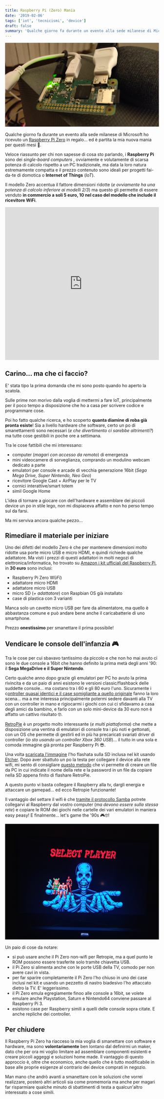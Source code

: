```yaml
---
title: Raspberry Pi (Zero) Mania
date: '2019-02-06'
tags: ['iot', 'tecnicismi', 'device']
draft: false
summary: 'Qualche giorno fa durante un evento alla sede milanese di Microsoft ho ricevuto un Raspberry Pi Zero in regalo... ed è partita la mia nuova mania per questi mesi 🤣.'
---
```


![](https://raw.githubusercontent.com/moebiusmania/blog-assets/master/images/2019/IMG_20190122_215800.jpg)

Qualche giorno fa durante un evento alla sede milanese di Microsoft ho ricevuto un [Raspberry Pi Zero](https://www.raspberrypi.org/products/raspberry-pi-zero/) in regalo... ed è partita la mia nuova mania per questi mesi 🤣.

Veloce riassunto per chi non sapesse di cosa sto parlando, i **Raspberry Pi** sono dei _single-board computers_ , ovviamente e volutamente di scarsa potenza di calcolo rispetto a un PC tradizionale, ma data la loro natura estremamente compatta e il prezzo contenuto sono ideali per progetti fai-da-te di domotica o **Internet of Things** (_IoT_).

Il modello Zero accentua il fattore dimensioni ridotte (_e ovviamente ha una potenza di calcolo inferiore ai modelli 2/3_) ma questo gli permette di essere venduto **in commercio a soli 5 euro, 10 nel caso del modello che include il ricevitore WiFi**.

<iframe width="100%" height="500" src="https://www.youtube.com/embed/jFoA4u4x2uk" frameBorder="0" allowFullScreen></iframe>

## Carino... ma che ci faccio?

E' stata tipo la prima domanda che mi sono posto quando ho aperto la scatola.

Sulle prime non morivo dalla voglia di mettermi a fare IoT, principalmente per il poco tempo a disposizione che ho a casa per scrivere codice e programmare cose.

Poi ho fatto qualche ricerca, e ho scoperto **quanta diamine di roba già pronta esiste**! Sia a livello hardware che software, certo un po di smanettamenti sono necessari (_e che divertimento ci sarebbe altrimenti?_) ma tutte cose gestibili in poche ore a settimana.

Tra le cose fattibili che mi interessano:

- computer (_magari con accesso da remoto_) di emergenza
- mini videocamere di sorveglianza, comprando un modulino webcam dedicato a parte
- emulatori per console e arcade di vecchia generazione 16bit (_Sega Mega Drive, Super Nintendo, Neo Geo_)
- ricevitore Google Cast + AirPlay per le TV
- cornici interattive/smart totem
- simil Google Home

L'idea di tornare a giocare con dell'hardware e assemblare dei piccoli device un po in stile lego, non mi dispiaceva affatto e non ho perso tempo sul da farsi.

Ma mi serviva ancora qualche pezzo...

## Rimediare il materiale per iniziare

Uno dei difetti del modello Zero è che per mantenere dimensioni molto ridotte usa porte micro USB e micro HDMI, e quindi richiede qualche adattatore. Ma visti i prezzi di questi adattatori in molti negozi di elettronica/informatica, ho trovato su [Amazon i kit ufficiali del Raspberry Pi](https://www.amazon.it/gp/product/B07D5G3459/ref=ppx_yo_dt_b_asin_title_o00__o00_s00?ie=UTF8&psc=1), in **30 euro** sono inclusi:

- Raspberry Pi Zero W(_iFi_)
- adattatore micro HDMI
- adattatore micro USB
- micro SD (_+ adattatore_) con Raspbian OS già installato
- case di plastica con 3 varianti

Manca solo un cavetto micro USB per fare da alimentatore, ma quello è abbastanza comune e può andare bene anche il caricabatterie di uno smartphone.

Prezzo **onestissimo** per smanettare il prima possibile!

## Vendicare le console dell'infanzia 🎮

Tra le cose per cui sbavavo tantissimo da piccolo e che non ho mai avuto ci sono le due console a 16bit che hanno definito la prima metà degli anni '90: il **Sega MegaDrive e il Super Nintendo**.

Certo qualche anno dopo grazie gli emulatori per PC ho avuto la prima rivincita e da un paio di anni esistono le versioni classic/flashback delle suddette console... ma costano tra i 60 e gli 80 euro l'uno. Sicuramente i c[ontroller quasai identici e il case somigliante a quello originale](https://www.polygon.com/2017/10/13/16051258/sega-genesis-flashback-hd-review) fanno la loro scena... ma a me interessa principalmente potermi sedere davanti alla TV con un controller in mano e rigiocarmi i giochi con cui ci sfidavamo a casa degli amici da bambino, e farlo con un solo mini-device da 30 euro non è affatto un cattivo risultato 🤓.

[RetroPie](https://retropie.org.uk/) è un progetto molto interessante (_e multi piattaforma_) che mette a disposizione una ventina di emulatori di console tra i più noti e gettonati, con un OS che permette di gestirli ed in più ha precaricati svariati driver di controller (_io sto usando un controller Xbox 360 USB_)... il tutto in una sola e comoda immagine già pronta per Raspberry Pi 😎.

Una volta [scaricata l'immagine](https://retropie.org.uk/download/) l'ho flashata sulla SD inclusa nel kit usando [Etcher](https://www.balena.io/etcher/). Dopo aver sbattuto un po la testa per collegare il device alla rete wifi, mi sento di consigliare [questo metodo](https://github.com/RetroPie/RetroPie-Setup/wiki/Wifi#connecting-to-wifi-without-a-keyboard-raspbian-stretch) che vi permette di creare un file da PC in cui indicate il nome della rete e la password in un file da copiare nella SD appena finito di flashare RetroPie.

A questo punto vi basta collegare il Raspberry alla tv, dargli energia e attaccare un gamepad... ed ecco Retropie funzionante!

Il vantaggio del settare il wifi è che [tramite il protocollo Samba](https://github.com/retropie/retropie-setup/wiki/Transferring-Roms#samba-shares) potrete collegarvi al Raspberry dal vostro computer (_ma devono essere sulla stessa rete_) e copiare le ROM dei giochi nelle cartelle dei vari emulatori in maniera easy peasy! E finalmente... let's game the '90s 🎮🤓!

![Golden Axe](https://github.com/moebiusmania/blog-assets/blob/master/images/2019/goldenaxe.jpg?raw=true)

Un paio di cose da notare:

- si può usare anche il Pi Zero non-wifi per Retropie, ma a quel punto le ROM possono essere trasferite solo tramite chiavetta USB.
- il Pi Zero si alimenta anche con le porte USB della TV, comodo per non avere cavi in vista.
- per far sparire completamente il Pi Zero l'ho chiuso in uno dei case inclusi nel kit e usando un pezzetto di nastro biadesivo l'ho attaccato dietro la TV. E' leggerissimo.
- il Pi Zero emula egregiamente finoo alle console a 16bit, se volete emulare anche Playstation, Saturn e Nintendo64 conviene passare al Raspberry Pi 3.
- esistono case per Raspberry simili a quelli delle console sopra citate. E anche repliche dei controller.

## Per chiudere

Il Raspberry Pi Zero ha riacceso la mia voglia di smanettare con software e hardware, ma sono **volontariamente** ben lontano dal definirmi un maker, dato che per ora mi voglio limitare ad assemblare componenti esistenti e creare piccoli aggeggi e soluzioni home made. Il vantaggio di questo approccio è, oltre che economico, anche quello che è tutto modificabile in base alle proprie esigenze al contrario dei device comprati in negozio.

Man mano che andrò avanti a smanettare con le soluzioni che vorrei realizzare, posterò altri articoli sia come promemoria ma anche per magari far risparmiare qualche minuto di sbattimenti di testa a qualcun'altro interessato a cose simili.
